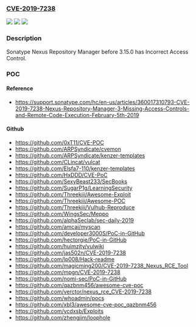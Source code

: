 ### [CVE-2019-7238](https://cve.mitre.org/cgi-bin/cvename.cgi?name=CVE-2019-7238)
![](https://img.shields.io/static/v1?label=Product&message=n%2Fa&color=blue)
![](https://img.shields.io/static/v1?label=Version&message=n%2Fa&color=blue)
![](https://img.shields.io/static/v1?label=Vulnerability&message=n%2Fa&color=brighgreen)

### Description

Sonatype Nexus Repository Manager before 3.15.0 has Incorrect Access Control.

### POC

#### Reference
- https://support.sonatype.com/hc/en-us/articles/360017310793-CVE-2019-7238-Nexus-Repository-Manager-3-Missing-Access-Controls-and-Remote-Code-Execution-February-5th-2019

#### Github
- https://github.com/0xT11/CVE-POC
- https://github.com/ARPSyndicate/cvemon
- https://github.com/ARPSyndicate/kenzer-templates
- https://github.com/CLincat/vulcat
- https://github.com/Elsfa7-110/kenzer-templates
- https://github.com/HxDDD/CVE-PoC
- https://github.com/SexyBeast233/SecBooks
- https://github.com/SugarP1g/LearningSecurity
- https://github.com/Threekiii/Awesome-Exploit
- https://github.com/Threekiii/Awesome-POC
- https://github.com/Threekiii/Vulhub-Reproduce
- https://github.com/WingsSec/Meppo
- https://github.com/alphaSeclab/sec-daily-2019
- https://github.com/amcai/myscan
- https://github.com/developer3000S/PoC-in-GitHub
- https://github.com/hectorgie/PoC-in-GitHub
- https://github.com/huimzjty/vulwiki
- https://github.com/jas502n/CVE-2019-7238
- https://github.com/lp008/Hack-readme
- https://github.com/magicming200/CVE-2019-7238_Nexus_RCE_Tool
- https://github.com/mpgn/CVE-2019-7238
- https://github.com/nomi-sec/PoC-in-GitHub
- https://github.com/qazbnm456/awesome-cve-poc
- https://github.com/verctor/nexus_rce_CVE-2019-7238
- https://github.com/whoadmin/pocs
- https://github.com/xbl3/awesome-cve-poc_qazbnm456
- https://github.com/ycdxsb/Exploits
- https://github.com/zhengjim/loophole

